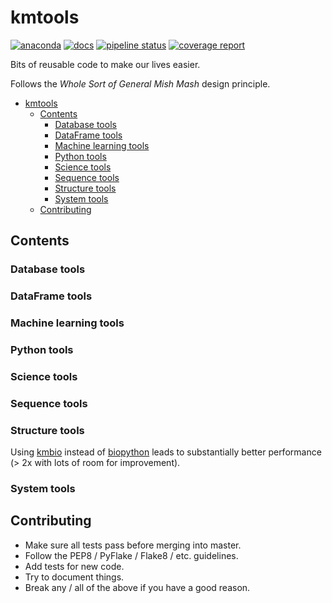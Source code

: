 # kmtools

[![anaconda](https://img.shields.io/conda/dn/kimlab/kmtools.svg)](https://anaconda.org/kimlab/kmtools/)
[![docs](https://img.shields.io/badge/docs-v0.2.0-blue.svg?version=latest)](https://kimlab.gitlab.io/kmtools/v0.2.0/)
[![pipeline status](https://gitlab.com/kimlab/kmtools/badges/v0.2.0/pipeline.svg)](https://gitlab.com/kimlab/kmtools/commits/v0.2.0/)
[![coverage report](https://gitlab.com/kimlab/kmtools/badges/v0.2.0/coverage.svg)](https://kimlab.gitlab.io/kmtools/v0.2.0/htmlcov/)

Bits of reusable code to make our lives easier.

Follows the _Whole Sort of General Mish Mash_ design principle.

- [kmtools](#kmtools)
  - [Contents](#contents)
    - [Database tools](#database-tools)
    - [DataFrame tools](#dataframe-tools)
    - [Machine learning tools](#machine-learning-tools)
    - [Python tools](#python-tools)
    - [Science tools](#science-tools)
    - [Sequence tools](#sequence-tools)
    - [Structure tools](#structure-tools)
    - [System tools](#system-tools)
  - [Contributing](#contributing)

## Contents

### Database tools

### DataFrame tools

### Machine learning tools

### Python tools

### Science tools

### Sequence tools

### Structure tools

Using [kmbio](https://github.com/kimlaborg/kmbio) instead of [biopython](https://github.com/biopython/biopython) leads to substantially better performance (> 2x with lots of room for improvement).

### System tools

## Contributing

- Make sure all tests pass before merging into master.
- Follow the PEP8 / PyFlake / Flake8 / etc. guidelines.
- Add tests for new code.
- Try to document things.
- Break any / all of the above if you have a good reason.
